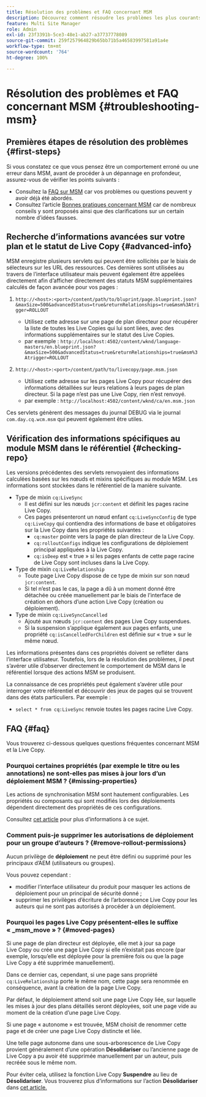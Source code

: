 ```yaml
---
title: Résolution des problèmes et FAQ concernant MSM
description: Découvrez comment résoudre les problèmes les plus courants liés à MSM et comment obtenir des réponses aux questions les plus courantes à ce sujet.
feature: Multi Site Manager
role: Admin
exl-id: 23f3391b-5ce3-48e1-ab27-a37737778089
source-git-commit: 259f257964829b65bb71b5a46583997581a91a4e
workflow-type: tm+mt
source-wordcount: '764'
ht-degree: 100%

---
```


# Résolution des problèmes et FAQ concernant MSM {#troubleshooting-msm}

## Premières étapes de résolution des problèmes {#first-steps}

Si vous constatez ce que vous pensez être un comportement erroné ou une erreur dans MSM, avant de procéder à un dépannage en profondeur, assurez-vous de vérifier les points suivants :

* Consultez la [FAQ sur MSM](#faq) car vos problèmes ou questions peuvent y avoir déjà été abordés.
* Consultez l’article [Bonnes pratiques concernant MSM](msm-best-practices.md) car de nombreux conseils y sont proposés ainsi que des clarifications sur un certain nombre d’idées fausses.

## Recherche d’informations avancées sur votre plan et le statut de Live Copy {#advanced-info}

MSM enregistre plusieurs servlets qui peuvent être sollicités par le biais de sélecteurs sur les URL des ressources. Ces dernières sont utilisées au travers de l’interface utilisateur mais peuvent également être appelées directement afin d’afficher directement des statuts MSM supplémentaires calculés de façon avancée pour vos pages :

1. `http://<host>:<port>/content/path/to/bluprint/page.blueprint.json?&maxSize=500&advancedStatus=true&returnRelationships=true&msm%3Atrigger=ROLLOUT`
   * Utilisez cette adresse sur une page de plan directeur pour récupérer la liste de toutes les Live Copies qui lui sont liées, avec des informations supplémentaires sur le statut des Live Copies.
   * par exemple :
     `http://localhost:4502/content/wknd/language-masters/en.blueprint.json?&maxSize=500&advancedStatus=true&returnRelationships=true&msm%3Atrigger=ROLLOUT`


1. `http://<host>:<port>/content/path/to/livecopy/page.msm.json`
   * Utilisez cette adresse sur les pages Live Copy pour récupérer des informations détaillées sur leurs relations à leurs pages de plan directeur. Si la page n’est pas une Live Copy, rien n’est renvoyé.
   * par exemple :
     `http://localhost:4502/content/wknd/ca/en.msm.json`

Ces servlets génèrent des messages du journal DEBUG via le journal `com.day.cq.wcm.msm` qui peuvent également être utiles.

## Vérification des informations spécifiques au module MSM dans le référentiel {#checking-repo}

Les versions précédentes des servlets renvoyaient des informations calculées basées sur les nœuds et mixins spécifiques au module MSM. Les informations sont stockées dans le référentiel de la manière suivante.

* Type de mixin `cq:LiveSync`
   * Il est défini sur les nœuds `jcr:content` et définit les pages racine Live Copy.
   * Ces pages présenteront un nœud enfant `cq:LiveSyncConfig` de type `cq:LiveCopy` qui contiendra des informations de base et obligatoires sur la Live Copy dans les propriétés suivantes :
      * `cq:master` pointe vers la page de plan directeur de la Live Copy.
      * `cq:rolloutConfigs` indique les configurations de déploiement principal appliquées à la Live Copy.
      * `cq:isDeep` est « true » si les pages enfants de cette page racine de Live Copy sont incluses dans la Live Copy.
* Type de mixin `cq:LiveRelationship`
   * Toute page Live Copy dispose de ce type de mixin sur son nœud `jcr:content`.
   * Si tel n’est pas le cas, la page a dû à un moment donné être détachée ou créée manuellement par le biais de l’interface de création en dehors d’une action Live Copy (création ou déploiement).
* Type de mixin `cq:LiveSyncCancelled`
   * Ajouté aux nœuds `jcr:content` des pages Live Copy suspendues.
   * Si la suspension s’applique également aux pages enfants, une propriété `cq:isCancelledForChildren` est définie sur « true » sur le même nœud.

Les informations présentes dans ces propriétés doivent se refléter dans l’interface utilisateur. Toutefois, lors de la résolution des problèmes, il peut s’avérer utile d’observer directement le comportement de MSM dans le référentiel lorsque des actions MSM se produisent.

La connaissance de ces propriétés peut également s’avérer utile pour interroger votre référentiel et découvrir des jeux de pages qui se trouvent dans des états particuliers. Par exemple :

* `select * from cq:LiveSync` renvoie toutes les pages racine Live Copy.

## FAQ {#faq}

Vous trouverez ci-dessous quelques questions fréquentes concernant MSM et la Live Copy.

### Pourquoi certaines propriétés (par exemple le titre ou les annotations) ne sont-elles pas mises à jour lors d’un déploiement MSM ? {#missing-properties}

Les actions de synchronisation MSM sont hautement configurables. Les propriétés ou composants qui sont modifiés lors des déploiements dépendent directement des propriétés de ces configurations.

Consultez [cet article](msm-best-practices.md) pour plus d’informations à ce sujet.

### Comment puis-je supprimer les autorisations de déploiement pour un groupe d’auteurs ?  {#remove-rollout-permissions}

Aucun privilège de **déploiement** ne peut être défini ou supprimé pour les principaux d’AEM (utilisateurs ou groupes).

Vous pouvez cependant :

* modifier l’interface utilisateur du produit pour masquer les actions de déploiement pour un principal de sécurité donné ;
* supprimer les privilèges d’écriture de l’arborescence Live Copy pour les auteurs qui ne sont pas autorisés à procéder à un déploiement.

### Pourquoi les pages Live Copy présentent-elles le suffixe « _msm_move » ?  {#moved-pages}

Si une page de plan directeur est déployée, elle met à jour sa page Live Copy ou crée une page Live Copy si elle n’existait pas encore (par exemple, lorsqu’elle est déployée pour la première fois ou que la page Live Copy a été supprimée manuellement).

Dans ce dernier cas, cependant, si une page sans propriété `cq:LiveRelationship` porte le même nom, cette page sera renommée en conséquence, avant la création de la page Live Copy.

Par défaut, le déploiement attend soit une page Live Copy liée, sur laquelle les mises à jour des plans détaillés seront déployées, soit une page vide au moment de la création d’une page Live Copy.

Si une page « autonome » est trouvée, MSM choisit de renommer cette page et de créer une page Live Copy distincte et liée.

Une telle page autonome dans une sous-arborescence de Live Copy provient généralement d’une opération **Désolidariser** ou l’ancienne page de Live Copy a pu avoir été supprimée manuellement par un auteur, puis recréée sous le même nom.

Pour éviter cela, utilisez la fonction Live Copy **Suspendre** au lieu de **Désolidariser**. Vous trouverez plus d’informations sur l’action **Désolidariser** dans [cet article.](msm-livecopy.md)
